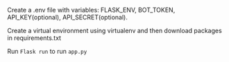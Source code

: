 Create a .env file with variables: FLASK_ENV, BOT_TOKEN, API_KEY(optional), API_SECRET(optional).

Create a virtual environment using virtualenv and then download packages in requirements.txt

Run `Flask run` to run `app.py`
